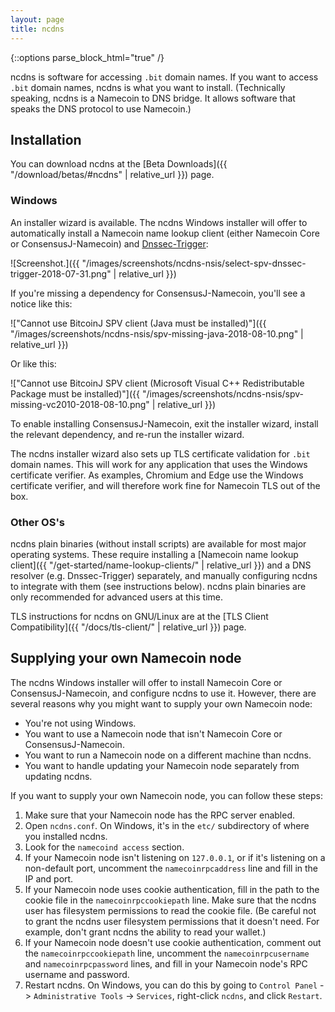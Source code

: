 ```yaml
---
layout: page
title: ncdns
---
```


{::options parse_block_html="true" /}

ncdns is software for accessing `.bit` domain names.  If you want to access `.bit` domain names, ncdns is what you want to install.  (Technically speaking, ncdns is a Namecoin to DNS bridge.  It allows software that speaks the DNS protocol to use Namecoin.)

## Installation

You can download ncdns at the [Beta Downloads]({{ "/download/betas/#ncdns" | relative_url }}) page.

### Windows

An installer wizard is available.  The ncdns Windows installer will offer to automatically install a Namecoin name lookup client (either Namecoin Core or ConsensusJ-Namecoin) and [Dnssec-Trigger](https://www.nlnetlabs.nl/projects/dnssec-trigger/):

![Screenshot.]({{ "/images/screenshots/ncdns-nsis/select-spv-dnssec-trigger-2018-07-31.png" | relative_url }})

If you're missing a dependency for ConsensusJ-Namecoin, you'll see a notice like this:

!["Cannot use BitcoinJ SPV client (Java must be installed)"]({{ "/images/screenshots/ncdns-nsis/spv-missing-java-2018-08-10.png" | relative_url }})

Or like this:

!["Cannot use BitcoinJ SPV client (Microsoft Visual C++ Redistributable Package must be installed)"]({{ "/images/screenshots/ncdns-nsis/spv-missing-vc2010-2018-08-10.png" | relative_url }})

To enable installing ConsensusJ-Namecoin, exit the installer wizard, install the relevant dependency, and re-run the installer wizard.

The ncdns installer wizard also sets up TLS certificate validation for `.bit` domain names.  This will work for any application that uses the Windows certificate verifier.  As examples, Chromium and Edge use the Windows certificate verifier, and will therefore work fine for Namecoin TLS out of the box.

### Other OS's

ncdns plain binaries (without install scripts) are available for most major operating systems.  These require installing a [Namecoin name lookup client]({{ "/get-started/name-lookup-clients/" | relative_url }}) and a DNS resolver (e.g. Dnssec-Trigger) separately, and manually configuring ncdns to integrate with them (see instructions below).  ncdns plain binaries are only recommended for advanced users at this time.

TLS instructions for ncdns on GNU/Linux are at the [TLS Client Compatibility]({{ "/docs/tls-client/" | relative_url }}) page.

## Supplying your own Namecoin node

The ncdns Windows installer will offer to install Namecoin Core or ConsensusJ-Namecoin, and configure ncdns to use it.  However, there are several reasons why you might want to supply your own Namecoin node:

* You're not using Windows.
* You want to use a Namecoin node that isn't Namecoin Core or ConsensusJ-Namecoin.
* You want to run a Namecoin node on a different machine than ncdns.
* You want to handle updating your Namecoin node separately from updating ncdns.

If you want to supply your own Namecoin node, you can follow these steps:

1. Make sure that your Namecoin node has the RPC server enabled.
2. Open `ncdns.conf`.  On Windows, it's in the `etc/` subdirectory of where you installed ncdns.
3. Look for the `namecoind access` section.
4. If your Namecoin node isn't listening on `127.0.0.1`, or if it's listening on a non-default port, uncomment the `namecoinrpcaddress` line and fill in the IP and port.
5. If your Namecoin node uses cookie authentication, fill in the path to the cookie file in the `namecoinrpccookiepath` line.  Make sure that the ncdns user has filesystem permissions to read the cookie file.  (Be careful not to grant the ncdns user filesystem permissions that it doesn't need.  For example, don't grant ncdns the ability to read your wallet.)
6. If your Namecoin node doesn't use cookie authentication, comment out the `namecoinrpccookiepath` line, uncomment the `namecoinrpcusername` and `namecoinrpcpassword` lines, and fill in your Namecoin node's RPC username and password.
7. Restart ncdns.  On Windows, you can do this by going to `Control Panel` -> `Administrative Tools` -> `Services`, right-click `ncdns`, and click `Restart`.
